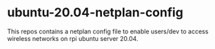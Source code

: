 # ubuntu-20.04-netplan-config
This repos contains a netplan config file to enable users/dev to access wireless networks on rpi ubuntu server 20.04.
